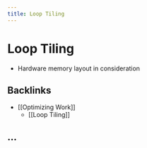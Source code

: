```yaml
---
title: Loop Tiling
---
```


# Loop Tiling
- Hardware memory layout in consideration

## Backlinks
* [[Optimizing Work]]
	* [[Loop Tiling]]

## …
